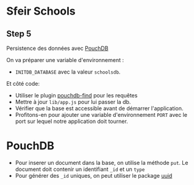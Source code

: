# Sfeir Schools

## Step 5

Persistence des données avec [PouchDB](https://pouchdb.com)

On va préparer une variable d'environnement :

- `INITDB_DATABASE` avec la valeur `schoolsdb`.

Et côté code:

- Utiliser le plugin [pouchdb-find](https://pouchdb.com/guides/mango-queries.html) pour les requêtes
- Mettre à jour `lib/app.js` pour lui passer la db.
- Vérifier que la base est accessible avant de démarrer l'application.
- Profitons-en pour ajouter une variable d'environnement `PORT` avec le port sur lequel notre application doit tourner.

# PouchDB

- Pour inserer un document dans la base, on utilise la méthode `put`. Le document doit contenir un identifiant `_id` et un `type`
- Pour générer des `_id` uniques, on peut utiliser le package [uuid](https://www.npmjs.com/package/uuid)


